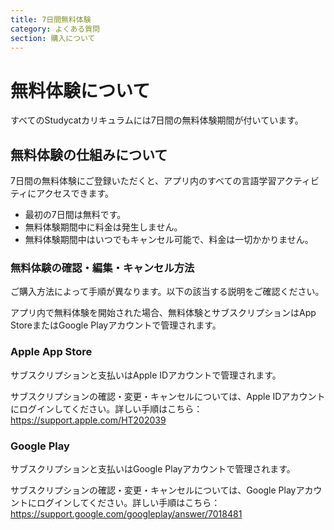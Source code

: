 ```yaml
---
title: 7日間無料体験
category: よくある質問
section: 購入について
---
```

# 無料体験について


すべてのStudycatカリキュラムには7日間の無料体験期間が付いています。


## 無料体験の仕組みについて


7日間の無料体験にご登録いただくと、アプリ内のすべての言語学習アクティビティにアクセスできます。


* 最初の7日間は無料です。
* 無料体験期間中に料金は発生しません。
* 無料体験期間中はいつでもキャンセル可能で、料金は一切かかりません。


### 無料体験の確認・編集・キャンセル方法


ご購入方法によって手順が異なります。以下の該当する説明をご確認ください。


アプリ内で無料体験を開始された場合、無料体験とサブスクリプションはApp StoreまたはGoogle Playアカウントで管理されます。



### Apple App Store


サブスクリプションと支払いはApple IDアカウントで管理されます。


サブスクリプションの確認・変更・キャンセルについては、Apple IDアカウントにログインしてください。詳しい手順はこちら：<https://support.apple.com/HT202039>



### Google Play


サブスクリプションと支払いはGoogle Playアカウントで管理されます。


サブスクリプションの確認・変更・キャンセルについては、Google Playアカウントにログインしてください。詳しい手順はこちら：<https://support.google.com/googleplay/answer/7018481>